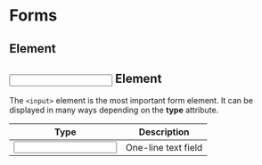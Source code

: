 # Forms

## <form> Element

## <input> Element
The `<input>` element is the most important form element. It can be displayed in many ways depending on the **type** attribute.

Type | Description
--- | ---
<input type="text"> | One-line text field
